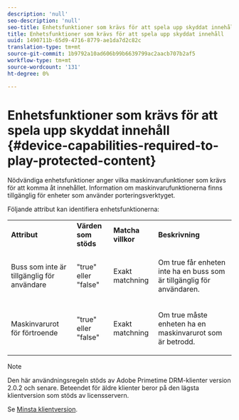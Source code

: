 ```yaml
---
description: 'null'
seo-description: 'null'
seo-title: Enhetsfunktioner som krävs för att spela upp skyddat innehåll
title: Enhetsfunktioner som krävs för att spela upp skyddat innehåll
uuid: 1490711b-65d9-4716-8779-ae1da7d2c82c
translation-type: tm+mt
source-git-commit: 1b9792a10ad606b99b6639799ac2aacb707b2af5
workflow-type: tm+mt
source-wordcount: '131'
ht-degree: 0%

---
```



# Enhetsfunktioner som krävs för att spela upp skyddat innehåll {#device-capabilities-required-to-play-protected-content}

Nödvändiga enhetsfunktioner anger vilka maskinvarufunktioner som krävs för att komma åt innehållet. Information om maskinvarufunktionerna finns tillgänglig för enheter som använder porteringsverktyget.

Följande attribut kan identifiera enhetsfunktionerna:

<table id="table_v3n_fks_n4"> 
 <tbody> 
  <tr> 
   <td><b>Attribut</b> </td> 
   <td><b>Värden som stöds</b> </td> 
   <td><b>Matcha villkor</b> </td> 
   <td><b>Beskrivning</b> </td> 
  </tr> 
  <tr> 
   <td colname="1" class="- topic/entry "> <p class="- topic/p ">Buss som inte är tillgänglig för användare </p> </td> 
   <td colname="2" class="- topic/entry "> <p class="- topic/p ">"true" eller "false" </p> </td> 
   <td colname="3" class="- topic/entry "> <p class="- topic/p ">Exakt matchning </p> </td> 
   <td colname="4" class="- topic/entry "> <p class="- topic/p ">Om true får enheten inte ha en buss som är tillgänglig för användaren. </p> </td> 
  </tr> 
  <tr> 
   <td colname="1" class="- topic/entry "> <p class="- topic/p ">Maskinvarurot för förtroende </p> </td> 
   <td colname="2" class="- topic/entry "> <p class="- topic/p ">"true" eller "false" </p> </td> 
   <td colname="3" class="- topic/entry "> <p class="- topic/p ">Exakt matchning </p> </td> 
   <td colname="4" class="- topic/entry "> <p class="- topic/p ">Om true måste enheten ha en maskinvarurot som är betrodd. </p> </td> 
  </tr> 
 </tbody> 
</table>

>[!NOTE]
>
>Den här användningsregeln stöds av Adobe Primetime DRM-klienter version 2.0.2 och senare. Beteendet för äldre klienter beror på den lägsta klientversion som stöds av licensservern.
>
>Se [Minsta klientversion](../../../../protecting-content/setting-up-the-sdk/setup-dev-env.md).

